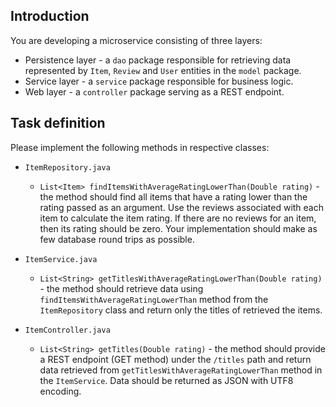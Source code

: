 ## Introduction
You are developing a microservice consisting of three layers:
- Persistence layer - a `dao` package responsible for retrieving data represented by `Item`, `Review` and `User` entities in the `model` package.
- Service layer - a `service` package responsible for business logic.
- Web layer - a `controller` package serving as a REST endpoint.

## Task definition
Please implement the following methods in respective classes: 
- `ItemRepository.java`
  - `List<Item> findItemsWithAverageRatingLowerThan(Double rating)` - the method should find all items that have a rating 
    lower than the rating passed as an argument. Use the reviews associated with each item to calculate the item rating.
    If there are no reviews for an item, then its rating should be zero. Your implementation should make as few database round trips as possible.

- `ItemService.java`
  - `List<String> getTitlesWithAverageRatingLowerThan(Double rating)` - the method should retrieve 
    data using `findItemsWithAverageRatingLowerThan` method from the `ItemRepository` class and return only the titles of
    retrieved the items.

- `ItemController.java`
  - `List<String> getTitles(Double rating)` - the method should provide a REST endpoint (GET method) under the `/titles`
    path and return data retrieved from `getTitlesWithAverageRatingLowerThan` method in the `ItemService`. Data should 
    be returned as JSON with UTF8 encoding.
